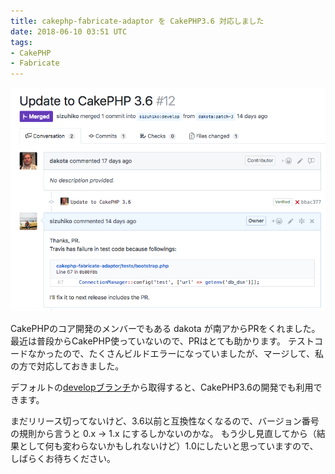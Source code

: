 ```yaml
---
title: cakephp-fabricate-adaptor を CakePHP3.6 対応しました
date: 2018-06-10 03:51 UTC
tags:
- CakePHP
- Fabricate
---
```


![](/images/blog/cakephp-fabricate-adaptor-3.6.png)

CakePHPのコア開発のメンバーでもある dakota が南アからPRをくれました。
最近は普段からCakePHP使っていないので、PRはとても助かります。
テストコードなかったので、たくさんビルドエラーになっていましたが、マージして、私の方で対応しておきました。

デフォルトの[developブランチ](https://github.com/sizuhiko/cakephp-fabricate-adaptor)から取得すると、CakePHP3.6の開発でも利用できます。

まだリリース切ってないけど、3.6以前と互換性なくなるので、バージョン番号の規則から言うと 0.x → 1.x にするしかないのかな。
もう少し見直してから（結果として何も変わらないかもしれないけど）1.0にしたいと思っていますので、しばらくお待ちください。
